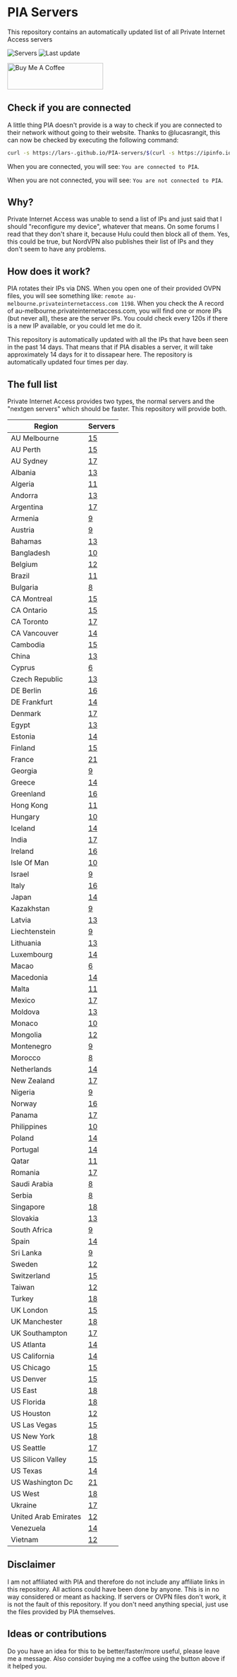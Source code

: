 # PIA Servers
This repository contains an automatically updated list of all Private Internet Access servers

![Servers](https://img.shields.io/badge/servers-1309-brightgreen) ![Last update](https://img.shields.io/badge/last%20update-2022--03--03%2017%3A42%20CET-brightgreen) 

<a href="https://www.buymeacoffee.com/Lars-" target="_blank"><img src="https://cdn.buymeacoffee.com/buttons/v2/default-orange.png" alt="Buy Me A Coffee" height="60" style="height: 60px !important;width: 217px !important;" ></a>

## Check if you are connected
A little thing PIA doesn't provide is a way to check if you are connected to their network without going to their website.
Thanks to @lucasrangit, this can now be checked by executing the following command:
```bash
curl -s https://lars-.github.io/PIA-servers/$(curl -s https://ipinfo.io/ip)
```

When you are connected, you will see: `You are connected to PIA`.

When you are not connected, you will see: `You are not connected to PIA`.

## Why?
Private Internet Access was unable to send a list of IPs and just said that I should "reconfigure my device", whatever that means.
On some forums I read that they don't share it, because Hulu could then block all of them. Yes, this could be true, but NordVPN also publishes their list of IPs and they don't seem to have any problems.

## How does it work?
PIA rotates their IPs via DNS. When you open one of their provided OVPN files, you will see something like:
`remote au-melbourne.privateinternetaccess.com 1198`. When you check the A record of au-melbourne.privateinternetaccess.com, you will find one or more IPs (but never all), these are the server IPs.
You could check every 120s if there is a new IP available, or you could let me do it.

This repository is automatically updated with all the IPs that have been seen in the past 14 days. That means that if PIA disables a server, it will take approximately 14 days for it to dissapear here.
The repository is automatically updated four times per day.

## The full list
Private Internet Access provides two types, the normal servers and the "nextgen servers" which should be faster. This repository will provide both.

Region | Servers
------ |--------
AU Melbourne | [15](https://github.com/Lars-/PIA-servers/tree/master/regions/AU%20Melbourne)
AU Perth | [15](https://github.com/Lars-/PIA-servers/tree/master/regions/AU%20Perth)
AU Sydney | [17](https://github.com/Lars-/PIA-servers/tree/master/regions/AU%20Sydney)
Albania | [13](https://github.com/Lars-/PIA-servers/tree/master/regions/Albania)
Algeria | [11](https://github.com/Lars-/PIA-servers/tree/master/regions/Algeria)
Andorra | [13](https://github.com/Lars-/PIA-servers/tree/master/regions/Andorra)
Argentina | [17](https://github.com/Lars-/PIA-servers/tree/master/regions/Argentina)
Armenia | [9](https://github.com/Lars-/PIA-servers/tree/master/regions/Armenia)
Austria | [9](https://github.com/Lars-/PIA-servers/tree/master/regions/Austria)
Bahamas | [13](https://github.com/Lars-/PIA-servers/tree/master/regions/Bahamas)
Bangladesh | [10](https://github.com/Lars-/PIA-servers/tree/master/regions/Bangladesh)
Belgium | [12](https://github.com/Lars-/PIA-servers/tree/master/regions/Belgium)
Brazil | [11](https://github.com/Lars-/PIA-servers/tree/master/regions/Brazil)
Bulgaria | [8](https://github.com/Lars-/PIA-servers/tree/master/regions/Bulgaria)
CA Montreal | [15](https://github.com/Lars-/PIA-servers/tree/master/regions/CA%20Montreal)
CA Ontario | [15](https://github.com/Lars-/PIA-servers/tree/master/regions/CA%20Ontario)
CA Toronto | [17](https://github.com/Lars-/PIA-servers/tree/master/regions/CA%20Toronto)
CA Vancouver | [14](https://github.com/Lars-/PIA-servers/tree/master/regions/CA%20Vancouver)
Cambodia | [15](https://github.com/Lars-/PIA-servers/tree/master/regions/Cambodia)
China | [13](https://github.com/Lars-/PIA-servers/tree/master/regions/China)
Cyprus | [6](https://github.com/Lars-/PIA-servers/tree/master/regions/Cyprus)
Czech Republic | [13](https://github.com/Lars-/PIA-servers/tree/master/regions/Czech%20Republic)
DE Berlin | [16](https://github.com/Lars-/PIA-servers/tree/master/regions/DE%20Berlin)
DE Frankfurt | [14](https://github.com/Lars-/PIA-servers/tree/master/regions/DE%20Frankfurt)
Denmark | [17](https://github.com/Lars-/PIA-servers/tree/master/regions/Denmark)
Egypt | [13](https://github.com/Lars-/PIA-servers/tree/master/regions/Egypt)
Estonia | [14](https://github.com/Lars-/PIA-servers/tree/master/regions/Estonia)
Finland | [15](https://github.com/Lars-/PIA-servers/tree/master/regions/Finland)
France | [21](https://github.com/Lars-/PIA-servers/tree/master/regions/France)
Georgia | [9](https://github.com/Lars-/PIA-servers/tree/master/regions/Georgia)
Greece | [14](https://github.com/Lars-/PIA-servers/tree/master/regions/Greece)
Greenland | [16](https://github.com/Lars-/PIA-servers/tree/master/regions/Greenland)
Hong Kong | [11](https://github.com/Lars-/PIA-servers/tree/master/regions/Hong%20Kong)
Hungary | [10](https://github.com/Lars-/PIA-servers/tree/master/regions/Hungary)
Iceland | [14](https://github.com/Lars-/PIA-servers/tree/master/regions/Iceland)
India | [17](https://github.com/Lars-/PIA-servers/tree/master/regions/India)
Ireland | [16](https://github.com/Lars-/PIA-servers/tree/master/regions/Ireland)
Isle Of Man | [10](https://github.com/Lars-/PIA-servers/tree/master/regions/Isle%20Of%20Man)
Israel | [9](https://github.com/Lars-/PIA-servers/tree/master/regions/Israel)
Italy | [16](https://github.com/Lars-/PIA-servers/tree/master/regions/Italy)
Japan | [14](https://github.com/Lars-/PIA-servers/tree/master/regions/Japan)
Kazakhstan | [9](https://github.com/Lars-/PIA-servers/tree/master/regions/Kazakhstan)
Latvia | [13](https://github.com/Lars-/PIA-servers/tree/master/regions/Latvia)
Liechtenstein | [9](https://github.com/Lars-/PIA-servers/tree/master/regions/Liechtenstein)
Lithuania | [13](https://github.com/Lars-/PIA-servers/tree/master/regions/Lithuania)
Luxembourg | [14](https://github.com/Lars-/PIA-servers/tree/master/regions/Luxembourg)
Macao | [6](https://github.com/Lars-/PIA-servers/tree/master/regions/Macao)
Macedonia | [14](https://github.com/Lars-/PIA-servers/tree/master/regions/Macedonia)
Malta | [11](https://github.com/Lars-/PIA-servers/tree/master/regions/Malta)
Mexico | [17](https://github.com/Lars-/PIA-servers/tree/master/regions/Mexico)
Moldova | [13](https://github.com/Lars-/PIA-servers/tree/master/regions/Moldova)
Monaco | [10](https://github.com/Lars-/PIA-servers/tree/master/regions/Monaco)
Mongolia | [12](https://github.com/Lars-/PIA-servers/tree/master/regions/Mongolia)
Montenegro | [9](https://github.com/Lars-/PIA-servers/tree/master/regions/Montenegro)
Morocco | [8](https://github.com/Lars-/PIA-servers/tree/master/regions/Morocco)
Netherlands | [14](https://github.com/Lars-/PIA-servers/tree/master/regions/Netherlands)
New Zealand | [17](https://github.com/Lars-/PIA-servers/tree/master/regions/New%20Zealand)
Nigeria | [9](https://github.com/Lars-/PIA-servers/tree/master/regions/Nigeria)
Norway | [16](https://github.com/Lars-/PIA-servers/tree/master/regions/Norway)
Panama | [17](https://github.com/Lars-/PIA-servers/tree/master/regions/Panama)
Philippines | [10](https://github.com/Lars-/PIA-servers/tree/master/regions/Philippines)
Poland | [14](https://github.com/Lars-/PIA-servers/tree/master/regions/Poland)
Portugal | [14](https://github.com/Lars-/PIA-servers/tree/master/regions/Portugal)
Qatar | [11](https://github.com/Lars-/PIA-servers/tree/master/regions/Qatar)
Romania | [17](https://github.com/Lars-/PIA-servers/tree/master/regions/Romania)
Saudi Arabia | [8](https://github.com/Lars-/PIA-servers/tree/master/regions/Saudi%20Arabia)
Serbia | [8](https://github.com/Lars-/PIA-servers/tree/master/regions/Serbia)
Singapore | [18](https://github.com/Lars-/PIA-servers/tree/master/regions/Singapore)
Slovakia | [13](https://github.com/Lars-/PIA-servers/tree/master/regions/Slovakia)
South Africa | [9](https://github.com/Lars-/PIA-servers/tree/master/regions/South%20Africa)
Spain | [14](https://github.com/Lars-/PIA-servers/tree/master/regions/Spain)
Sri Lanka | [9](https://github.com/Lars-/PIA-servers/tree/master/regions/Sri%20Lanka)
Sweden | [12](https://github.com/Lars-/PIA-servers/tree/master/regions/Sweden)
Switzerland | [15](https://github.com/Lars-/PIA-servers/tree/master/regions/Switzerland)
Taiwan | [12](https://github.com/Lars-/PIA-servers/tree/master/regions/Taiwan)
Turkey | [18](https://github.com/Lars-/PIA-servers/tree/master/regions/Turkey)
UK London | [15](https://github.com/Lars-/PIA-servers/tree/master/regions/UK%20London)
UK Manchester | [18](https://github.com/Lars-/PIA-servers/tree/master/regions/UK%20Manchester)
UK Southampton | [17](https://github.com/Lars-/PIA-servers/tree/master/regions/UK%20Southampton)
US Atlanta | [14](https://github.com/Lars-/PIA-servers/tree/master/regions/US%20Atlanta)
US California | [14](https://github.com/Lars-/PIA-servers/tree/master/regions/US%20California)
US Chicago | [15](https://github.com/Lars-/PIA-servers/tree/master/regions/US%20Chicago)
US Denver | [15](https://github.com/Lars-/PIA-servers/tree/master/regions/US%20Denver)
US East | [18](https://github.com/Lars-/PIA-servers/tree/master/regions/US%20East)
US Florida | [18](https://github.com/Lars-/PIA-servers/tree/master/regions/US%20Florida)
US Houston | [12](https://github.com/Lars-/PIA-servers/tree/master/regions/US%20Houston)
US Las Vegas | [15](https://github.com/Lars-/PIA-servers/tree/master/regions/US%20Las%20Vegas)
US New York | [18](https://github.com/Lars-/PIA-servers/tree/master/regions/US%20New%20York)
US Seattle | [17](https://github.com/Lars-/PIA-servers/tree/master/regions/US%20Seattle)
US Silicon Valley | [15](https://github.com/Lars-/PIA-servers/tree/master/regions/US%20Silicon%20Valley)
US Texas | [14](https://github.com/Lars-/PIA-servers/tree/master/regions/US%20Texas)
US Washington Dc | [21](https://github.com/Lars-/PIA-servers/tree/master/regions/US%20Washington%20Dc)
US West | [18](https://github.com/Lars-/PIA-servers/tree/master/regions/US%20West)
Ukraine | [17](https://github.com/Lars-/PIA-servers/tree/master/regions/Ukraine)
United Arab Emirates | [12](https://github.com/Lars-/PIA-servers/tree/master/regions/United%20Arab%20Emirates)
Venezuela | [14](https://github.com/Lars-/PIA-servers/tree/master/regions/Venezuela)
Vietnam | [12](https://github.com/Lars-/PIA-servers/tree/master/regions/Vietnam)


## Disclaimer
I am not affiliated with PIA and therefore do not include any affiliate links in this repository. 
All actions could have been done by anyone. This is in no way considered or meant as hacking. 
If servers or OVPN files don't work, it is not the fault of this repository. If you don't need anything special, just use the files provided by PIA themselves.

## Ideas or contributions
Do you have an idea for this to be better/faster/more useful, please leave me a message. Also consider buying me a coffee using the button above if it helped you.
